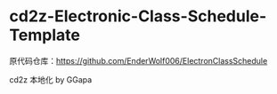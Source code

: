 # cd2z-Electronic-Class-Schedule-Template
 
原代码仓库：https://github.com/EnderWolf006/ElectronClassSchedule

cd2z 本地化 by GGapa
